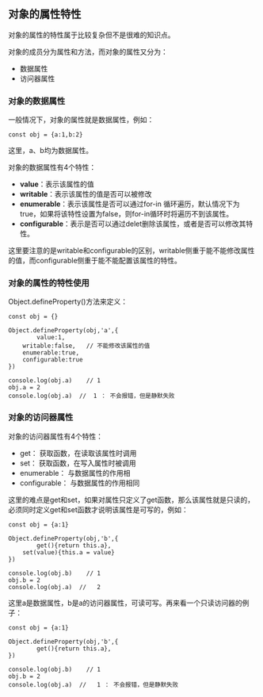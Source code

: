 ##  对象的属性特性

对象的属性的特性属于比较复杂但不是很难的知识点。

对象的成员分为属性和方法，而对象的属性又分为：
- 数据属性
- 访问器属性

###  对象的数据属性

一般情况下，对象的属性就是数据属性，例如：

```
const obj = {a:1,b:2}
```

这里，a、b均为数据属性。

对象的数据属性有4个特性：

- **value**：表示该属性的值
- **writable**：表示该属性的值是否可以被修改
- **enumerable**：表示该属性是否可以通过for-in 循环遍历，默认情况下为true，如果将该特性设置为false，则for-in循环时将遍历不到该属性。
- **configurable**：表示是否可以通过delet删除该属性，或者是否可以修改其特性。

这里要注意的是writable和configurable的区别，writable侧重于能不能修改属性的值，而configurable侧重于能不能配置该属性的特性。

###  对象的属性的特性使用

Object.defineProperty()方法来定义：

```
const obj = {}

Object.defineProperty(obj,'a',{
        value:1,
    writable:false,   // 不能修改该属性的值
    enumerable:true,
    configurable:true
})

console.log(obj.a)    // 1
obj.a = 2
console.log(obj.a)  //  1 ： 不会报错，但是静默失败
```

###  对象的访问器属性

对象的访问器属性有4个特性：

-  get： 获取函数，在读取该属性时调用
-  set： 获取函数，在写入属性时被调用
-  enumerable： 与数据属性的作用相
-  configurable： 与数据属性的作用相同

这里的难点是get和set，如果对属性只定义了get函数，那么该属性就是只读的，必须同时定义get和set函数才说明该属性是可写的，例如：

```
const obj = {a:1}

Object.defineProperty(obj,'b',{
        get(){return this.a},
    set(value){this.a = value}
})

console.log(obj.b)    // 1
obj.b = 2
console.log(obj.a)  //   2
```

这里a是数据属性，b是a的访问器属性，可读可写。再来看一个只读访问器的例子：

```
const obj = {a:1}

Object.defineProperty(obj,'b',{
        get(){return this.a},
})

console.log(obj.b)    // 1
obj.b = 2
console.log(obj.a)  //   1 ： 不会报错，但是静默失败
```
